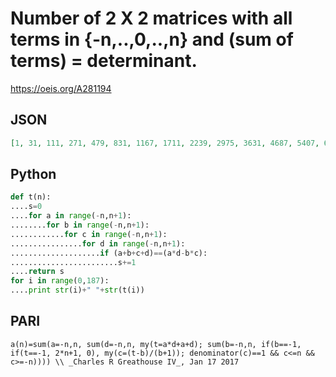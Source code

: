 # Number of 2 X 2 matrices with all terms in \{\-n,\.\.,0,\.\.,n\} and \(sum of terms\) \= determinant\.
https://oeis.org/A281194
## JSON
```JSON
[1, 31, 111, 271, 479, 831, 1167, 1711, 2239, 2975, 3631, 4687, 5407, 6655, 7759, 9135, 10367, 12127, 13231, 15375, 16991, 19135, 20879, 23471, 25215, 27999, 30319, 33167, 35359, 39167, 41039, 44975, 47615, 50975, 54511, 58767, 61791, 66239, 69391]
```
## Python
```Python
def t(n):
....s=0
....for a in range(-n,n+1):
........for b in range(-n,n+1):
............for c in range(-n,n+1):
................for d in range(-n,n+1):
....................if (a+b+c+d)==(a*d-b*c):
........................s+=1
....return s
for i in range(0,187):
....print str(i)+" "+str(t(i))
```
## PARI
```PARI
a(n)=sum(a=-n,n, sum(d=-n,n, my(t=a*d+a+d); sum(b=-n,n, if(b==-1, if(t==-1, 2*n+1, 0), my(c=(t-b)/(b+1)); denominator(c)==1 && c<=n && c>=-n)))) \\ _Charles R Greathouse IV_, Jan 17 2017
```
